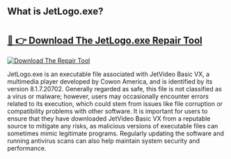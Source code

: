 ## What is JetLogo.exe? 

# <h2><a href="https://exedetect.com/download.php?JetLogo.exe">🔗 👉 Download The JetLogo.exe Repair Tool</a></h2>

[![Download The Repair Tool](https://exedetect.com/download-button.jpg)](https://exedetect.com/download.php?JetLogo.exe)

JetLogo.exe is an executable file associated with JetVideo Basic VX, a multimedia player developed by Cowon America, and is identified by its version 8.1.7.20702. Generally regarded as safe, this file is not classified as a virus or malware; however, users may occasionally encounter errors related to its execution, which could stem from issues like file corruption or compatibility problems with other software. It is important for users to ensure that they have downloaded JetVideo Basic VX from a reputable source to mitigate any risks, as malicious versions of executable files can sometimes mimic legitimate programs. Regularly updating the software and running antivirus scans can also help maintain system security and performance.